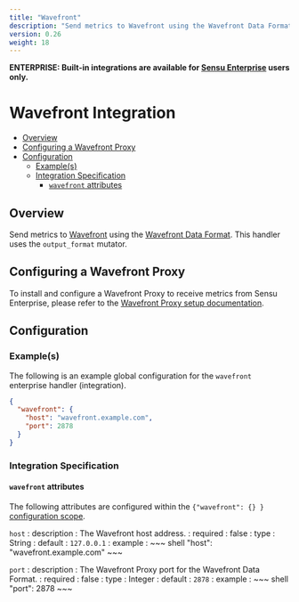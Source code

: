 ```yaml
---
title: "Wavefront"
description: "Send metrics to Wavefront using the Wavefront Data Format."
version: 0.26
weight: 18
---
```


**ENTERPRISE: Built-in integrations are available for [Sensu Enterprise][1]
users only.**

# Wavefront Integration

- [Overview](#overview)
- [Configuring a Wavefront Proxy](#configuring-a-wavefront-proxy)
- [Configuration](#configuration)
  - [Example(s)](#examples)
  - [Integration Specification](#integration-specification)
    - [`wavefront` attributes](#wavefront-attributes)

## Overview

Send metrics to [Wavefront][2] using the [Wavefront Data Format][4]. This
handler uses the `output_format` mutator.

## Configuring a Wavefront Proxy

To install and configure a Wavefront Proxy to receive metrics from Sensu
Enterprise, please refer to the [Wavefront Proxy setup documentation][5].

## Configuration

### Example(s)

The following is an example global configuration for the `wavefront` enterprise
handler (integration).

~~~ json
{
  "wavefront": {
    "host": "wavefront.example.com",
    "port": 2878
  }
}
~~~

### Integration Specification

#### `wavefront` attributes

The following attributes are configured within the `{"wavefront": {} }`
[configuration scope][3].

`host`
: description
  : The Wavefront host address.
: required
  : false
: type
  : String
: default
  : `127.0.0.1`
: example
  : ~~~ shell
    "host": "wavefront.example.com"
    ~~~

`port`
: description
  : The Wavefront Proxy port for the Wavefront Data Format.
: required
  : false
: type
  : Integer
: default
  : `2878`
: example
  : ~~~ shell
    "port": 2878
    ~~~


[1]:  /enterprise
[2]:  http://www.wavefront.com?ref=sensu-enterprise
[3]:  ../../reference/configuration.html#configuration-scopes
[4]:  https://community.wavefront.com/docs/DOC-1031
[5]:  https://community.wavefront.com/docs/DOC-1041
